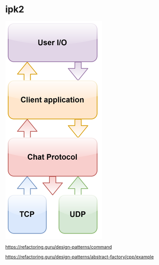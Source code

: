 # ipk2

![Design](img/design.svg)

https://refactoring.guru/design-patterns/command

https://refactoring.guru/design-patterns/abstract-factory/cpp/example

